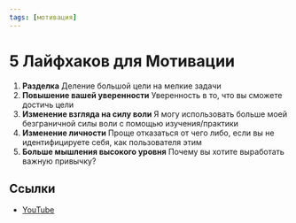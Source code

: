 ```yaml
---
tags: [мотивация]
---
```

# 5 Лайфхаков для Мотивации

1. **Разделка** Деление большой цели на мелкие задачи
2. **Повышение вашей уверенности** Уверенность в то, что вы сможете достичь цели
3. **Изменение взгляда на силу воли** Я могу использовать больше моей безграничной силы воли с помощью изучения/практики
4. **Изменение личности** Проще отказаться от чего либо, если вы не идентифицируете себя, как пользователя этим
5. **Больше мышления высокого уровня** Почему вы хотите выработать важную привычку?

## Ссылки

* [YouTube](https://youtu.be/rfcc-Mb1LhA)